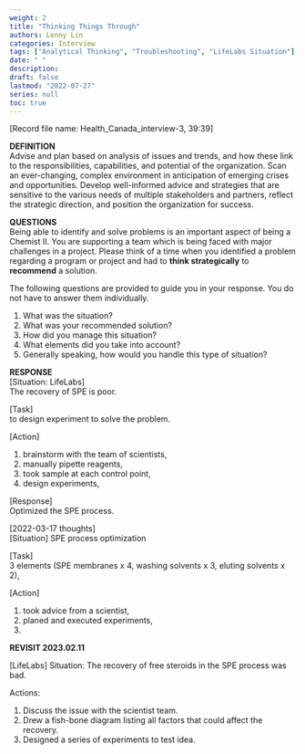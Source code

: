 ```yaml
---
weight: 2
title: "Thinking Things Through"
authors: Lenny Lin
categories: Interview
tags: ["Analytical Thinking", "Troubleshooting", "LifeLabs Situation"]
date: " "
description: 
draft: false
lastmod: "2022-07-27"
series: null
toc: true
---
```




[Record file name: Health_Canada_interview-3, 39:39]  

**DEFINITION**  
Advise and plan based on analysis of issues and trends, and how these link to the responsibilities, capabilities, and potential of the organization.  Scan an ever-changing, complex environment in anticipation of emerging crises and opportunities.  Develop well-informed advice and strategies that are sensitive to the various needs of multiple stakeholders and partners, reflect the strategic direction, and position the organization for success.  

**QUESTIONS**    
Being able to identify and solve problems is an important aspect of being a Chemist II.  You are supporting a team which is being faced with major challenges in a project.  Please think of a time when you identified a problem regarding a program or project and had to **think strategically** to **recommend** a solution.  

The following questions are provided to guide you in your response.  You do not have to answer them individually.  

1) What was the situation?  
2) What was your recommended solution?  
3) How did you manage this situation?  
4) What elements did you take into account?  
5) Generally speaking, how would you handle this type of situation?  

**RESPONSE**  
[Situation: LifeLabs]  
The recovery of SPE is poor.  

[Task]  
to design experiment to solve the problem.  

[Action]   
1) brainstorm with the team of scientists,   
2) manually pipette reagents,  
3) took sample at each control point,  
4) design experiments,  

[Response]  
Optimized the SPE process.  


[2022-03-17 thoughts]  
[Situation]
SPE process optimization  

[Task]  
3 elements (SPE membranes x 4, washing solvents x 3, eluting solvents x 2),   

[Action]  
1) took advice from a scientist,  
2) planed and executed experiments, 
3) 


**REVISIT 2023.02.11**  

[LifeLabs] 
Situation: The recovery of free steroids in the SPE process was bad. 

Actions:
1) Discuss the issue with the scientist team.  
2) Drew a fish-bone diagram listing all factors that could affect the recovery.
3) Designed a series of experiments to test idea.

